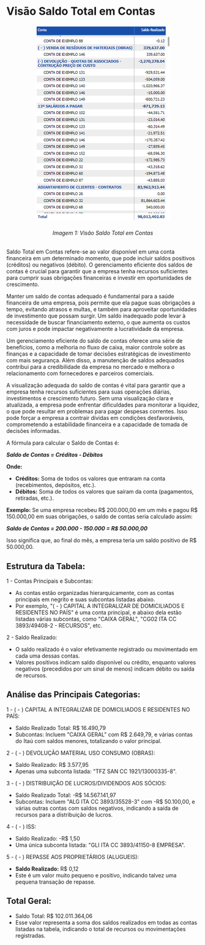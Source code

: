 # Visão Saldo Total em Contas

<p><div align="center">
  <img src="../../assets/flux_saldo_tabela.png" alt="Saldo em Contas">
  <h6>Imagem 1: Visão Saldo Total em Contas</h6>
</div></p>

Saldo Total em Contas refere-se ao valor disponível em uma conta financeira em um determinado momento, que pode incluir saldos positivos (créditos) ou negativos (débito). O gerenciamento eficiente dos saldos de contas é crucial para garantir que a empresa tenha recursos suficientes para cumprir suas obrigações financeiras e investir em oportunidades de crescimento.

Manter um saldo de contas adequado é fundamental para a saúde financeira de uma empresa, pois permite que ela pague suas obrigações a tempo, evitando atrasos e multas, e também para aproveitar oportunidades de investimento que possam surgir. Um saldo inadequado pode levar à necessidade de buscar financiamento externo, o que aumenta os custos com juros e pode impactar negativamente a lucratividade da empresa.

Um gerenciamento eficiente do saldo de contas oferece uma série de benefícios, como a melhoria no fluxo de caixa, maior controle sobre as finanças e a capacidade de tomar decisões estratégicas de investimento com mais segurança. Além disso, a manutenção de saldos adequados contribui para a credibilidade da empresa no mercado e melhora o relacionamento com fornecedores e parceiros comerciais.

A visualização adequada do saldo de contas é vital para garantir que a empresa tenha recursos suficientes para suas operações diárias, investimentos e crescimento futuro. Sem uma visualização clara e atualizada, a empresa pode enfrentar dificuldades para monitorar a liquidez, o que pode resultar em problemas para pagar despesas correntes. Isso pode forçar a empresa a contrair dívidas em condições desfavoráveis, comprometendo a estabilidade financeira e a capacidade de tomada de decisões informadas.

A fórmula para calcular o Saldo de Contas é:

**_Saldo de Contas = Créditos - Débitos_**

**Onde:**

- **Créditos:** Soma de todos os valores que entraram na conta (recebimentos, depósitos, etc.).
- **Débitos:** Soma de todos os valores que saíram da conta (pagamentos, retiradas, etc.).

**Exemplo:**
Se uma empresa recebeu R$ 200.000,00 em um mês e pagou R$ 150.000,00 em suas obrigações, o saldo de contas seria calculado assim:

**_Saldo de Contas = 200.000 - 150.000 = R$ 50.000,00_**

Isso significa que, ao final do mês, a empresa teria um saldo positivo de R$ 50.000,00.

## **Estrutura da Tabela:**
1 - Contas Principais e Subcontas:

- As contas estão organizadas hierarquicamente, com as contas principais em negrito e suas subcontas listadas abaixo.
- Por exemplo, "( - ) CAPITAL A INTEGRALIZAR DE DOMICILIADOS E RESIDENTES NO PAÍS" é uma conta principal, e abaixo dela estão listadas várias subcontas, como "CAIXA GERAL", "CG02 ITA CC 3893/49408-2 - RECURSOS", etc.

2 - Saldo Realizado:

- O saldo realizado é o valor efetivamente registrado ou movimentado em cada uma dessas contas.
- Valores positivos indicam saldo disponível ou crédito, enquanto valores negativos (precedidos por um sinal de menos) indicam débito ou saída de recursos.

## **Análise das Principais Categorias:**
1 - ( - ) CAPITAL A INTEGRALIZAR DE DOMICILIADOS E RESIDENTES NO PAÍS:
- Saldo Realizado Total: R$ 16.490,79
- Subcontas: Incluem "CAIXA GERAL" com R$ 2.649,79, e várias contas do Itaú com saldos menores, totalizando o valor principal.

2 - ( - ) DEVOLUÇÃO MATERIAL USO CONSUMO (OBRAS):
- Saldo Realizado: R$ 3.577,95
- Apenas uma subconta listada: "TFZ SAN CC 1921/13000335-8".

3 - ( - ) DISTRIBUIÇÃO DE LUCROS/DIVIDENDOS AOS SÓCIOS:
- Saldo Realizado Total: -R$ 14.567.141,97
- Subcontas: Incluem "ALG ITA CC 3893/35528-3" com -R$ 50.100,00, e várias outras contas com saldos negativos, indicando a saída de recursos para a distribuição de lucros.

4 - ( - ) ISS:
- Saldo Realizado: -R$ 1,50
- Uma única subconta listada: "GLI ITA CC 3893/41150-8 EMPRESA".

5 - ( - ) REPASSE AOS PROPRIETÁRIOS (ALUGUEIS):
- **Saldo Realizado:** R$ 0,12
- Este é um valor muito pequeno e positivo, indicando talvez uma pequena transação de repasse.

## Total Geral:
- Saldo Total: R$ 102.011.364,06
- Esse valor representa a soma dos saldos realizados em todas as contas listadas na tabela, indicando o total de recursos ou movimentações registradas.
